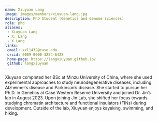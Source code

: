 ```yaml
---
name: Xiuyuan Lang
image: images/members/xiuyuan-lang.jpg
description: PhD Student (Genetics and Genome Sciences)
role: phd
aliases:
 - Xiuyuan Lang
 - X. Lang
 - X Lang
links:
 email: xxl1432@case.edu
 orcid: 0009-0000-3254-6428
 home-page: https://langxiuyuan.github.io/
 github: langxiuyuan
---
```


Xiuyuan completed her BSc at Minzu University of China, where she used experimental approaches to study neurodegenerative diseases, including Alzheimer’s disease and Parkinson’s disease. She started to pursue her Ph.D. in Genetics at Case Western Reserve University and joined Dr. Jin’s lab in August 2023. Upon joining Jin Lab, she shifted her focus towards studying chromatin architecture and functional insulators (FINs) during development. Outside of the lab, Xiuyuan enjoys kayaking, swimming, and hiking. 
